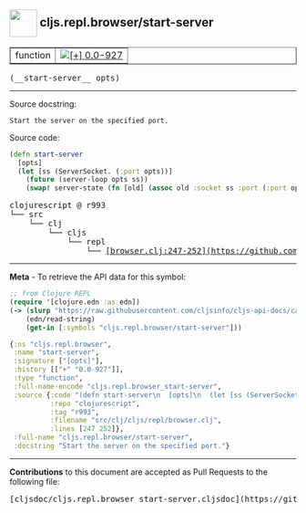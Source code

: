 ## <img width="48px" valign="middle" src="http://i.imgur.com/Hi20huC.png"> cljs.repl.browser/start-server

 <table border="1">
<tr>

<td>function</td>
<td><a href="https://github.com/cljsinfo/cljs-api-docs/tree/0.0-927"><img valign="middle" alt="[+] 0.0-927" src="https://img.shields.io/badge/+-0.0--927-lightgrey.svg"></a> </td>
</tr>
</table>

 <samp>
(__start-server__ opts)<br>
</samp>

---




Source docstring:

```
Start the server on the specified port.
```

Source code:

```clj
(defn start-server
  [opts]
  (let [ss (ServerSocket. (:port opts))]
    (future (server-loop opts ss))
    (swap! server-state (fn [old] (assoc old :socket ss :port (:port opts))))))
```

 <pre>
clojurescript @ r993
└── src
    └── clj
        └── cljs
            └── repl
                └── <ins>[browser.clj:247-252](https://github.com/clojure/clojurescript/blob/r993/src/clj/cljs/repl/browser.clj#L247-L252)</ins>
</pre>


---

__Meta__ - To retrieve the API data for this symbol:

```clj
;; from Clojure REPL
(require '[clojure.edn :as edn])
(-> (slurp "https://raw.githubusercontent.com/cljsinfo/cljs-api-docs/catalog/cljs-api.edn")
    (edn/read-string)
    (get-in [:symbols "cljs.repl.browser/start-server"]))
```

```clj
{:ns "cljs.repl.browser",
 :name "start-server",
 :signature ["[opts]"],
 :history [["+" "0.0-927"]],
 :type "function",
 :full-name-encode "cljs.repl.browser_start-server",
 :source {:code "(defn start-server\n  [opts]\n  (let [ss (ServerSocket. (:port opts))]\n    (future (server-loop opts ss))\n    (swap! server-state (fn [old] (assoc old :socket ss :port (:port opts))))))",
          :repo "clojurescript",
          :tag "r993",
          :filename "src/clj/cljs/repl/browser.clj",
          :lines [247 252]},
 :full-name "cljs.repl.browser/start-server",
 :docstring "Start the server on the specified port."}

```

---

__Contributions__ to this document are accepted as Pull Requests to the following file:

 <pre>
[cljsdoc/cljs.repl.browser_start-server.cljsdoc](https://github.com/cljsinfo/cljs-api-docs/blob/master/cljsdoc/cljs.repl.browser_start-server.cljsdoc)
</pre>

